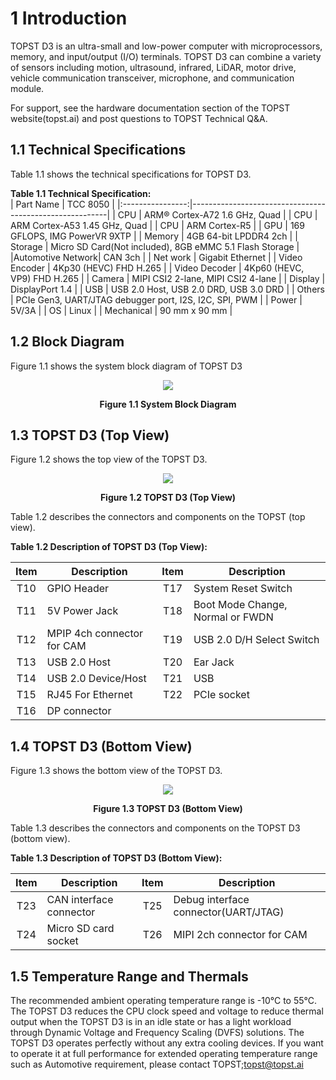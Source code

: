 <h1>
  1 Introduction
</h1>


TOPST D3 is an ultra-small and low-power computer with microprocessors, memory, and input/output (I/O) terminals. TOPST D3 can combine a variety of sensors including motion, ultrasound, infrared, LiDAR, motor drive, vehicle communication transceiver, microphone, and communication module.  

For support, see the hardware documentation section of the TOPST website(topst.ai) and post questions to TOPST Technical Q&A.  

## 1.1 Technical Specifications  

Table 1.1 shows the technical specifications for TOPST D3.  

**Table 1.1 Technical Specification:**  
| Part Name        | TCC 8050                                                |
|:----------------:|---------------------------------------------------------|
| CPU              | ARM® Cortex-A72 1.6 GHz, Quad                           |
| CPU              | ARM Cortex-A53 1.45 GHz, Quad                           |
| CPU              | ARM Cortex-R5                                           |
| GPU              | 169 GFLOPS, IMG PowerVR 9XTP                            |
| Memory           | 4GB 64-bit LPDDR4 2ch                                   |
| Storage          | Micro SD Card(Not included), 8GB eMMC 5.1 Flash Storage |
|Automotive Network| CAN 3ch                                                 |
| Net work         | Gigabit Ethernet                                        |
| Video Encoder    | 4Kp30 (HEVC) FHD H.265                                  |
| Video Decoder    | 4Kp60 (HEVC, VP9) FHD H.265                             |
| Camera           | MIPI CSI2 2-lane, MIPI CSI2 4-lane                      |
| Display          | DisplayPort 1.4                                         |
| USB              | USB 2.0 Host, USB 2.0 DRD, USB 3.0 DRD                  |
| Others           | PCIe Gen3, UART/JTAG debugger port, I2S, I2C, SPI, PWM  |
| Power            | 5V/3A                                                   |
| OS               | Linux                                                   |
| Mechanical       | 90 mm x 90 mm                                           |


## 1.2 Block Diagram  

Figure 1.1 shows the system block diagram of TOPST D3
<p align="center"><img src="https://github.com/Topst-Dev/Documentation/assets/161264431/920fbeb6-0039-4eac-90b3-58d3cdcf951b"></p>
<p align="center"><strong>Figure 1.1 System Block Diagram</strong></p>


## 1.3 TOPST D3 (Top View)  

Figure 1.2 shows the top view of the TOPST D3.  
<p align="center"><img src="https://github.com/Topst-Dev/Documentation/assets/161264431/5f0ad688-2c21-4ec6-903b-b1d9f8f61b34"></p>
<p align="center"><strong>Figure 1.2 TOPST D3 (Top View)</strong></p>

Table 1.2 describes the connectors and components on the TOPST (top view).  

**Table 1.2 Description of TOPST D3 (Top View):**  

| Item | Description                | Item | Description                      |
|:----:|----------------------------|:----:|----------------------------------|
| T10  | GPIO Header                | T17  | System Reset Switch              |
| T11  | 5V Power Jack              | T18  | Boot Mode Change, Normal or FWDN |
| T12  | MPIP 4ch connector for CAM | T19  | USB 2.0 D/H Select Switch        |
| T13  | USB 2.0 Host               | T20  | Ear Jack                         |
| T14  | USB 2.0 Device/Host        | T21  | USB                              |
| T15  | RJ45 For Ethernet          | T22  | PCIe socket                      |
| T16  | DP connector               |      |                                  |  


## 1.4 TOPST D3 (Bottom View)  

Figure 1.3 shows the bottom view of the TOPST D3.  
<p align="center"><img src="https://github.com/Topst-Dev/Documentation/assets/161264431/a076e705-2638-4408-9767-922217919cfe"></p>
<p align="center"><strong>Figure 1.3 TOPST D3 (Bottom View)</strong></p>

Table 1.3 describes the connectors and components on the TOPST D3 (bottom view).  

**Table 1.3 Description of TOPST D3 (Bottom View):**  

| Item | Description                | Item | Description                         |
|:----:|----------------------------|:----:|-------------------------------------|
| T23  | CAN interface connector    | T25  | Debug interface connector(UART/JTAG)|
| T24  | Micro SD card socket       | T26  | MIPI 2ch connector for CAM          |  

## 1.5 Temperature Range and Thermals  
The recommended ambient operating temperature range is -10°C to 55°C.   
The TOPST D3 reduces the CPU clock speed and voltage to reduce thermal output when the TOPST D3 is in an idle state or has a light workload through Dynamic Voltage and Frequency Scaling (DVFS) solutions. The TOPST D3 operates perfectly without any extra cooling devices. If you want to operate it at full performance for extended operating temperature range such as Automotive requirement, please contact TOPST;topst@topst.ai
